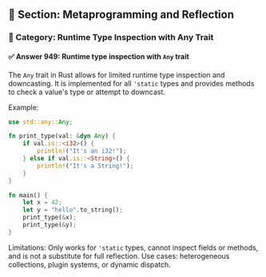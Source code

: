 ## 📘 Section: Metaprogramming and Reflection
### 🔹 Category: Runtime Type Inspection with Any Trait
#### ✅ Answer 949: Runtime type inspection with `Any` trait

The `Any` trait in Rust allows for limited runtime type inspection and downcasting. It is implemented for all `'static` types and provides methods to check a value's type or attempt to downcast.

Example:

```rust
use std::any::Any;

fn print_type(val: &dyn Any) {
    if val.is::<i32>() {
        println!("It's an i32!");
    } else if val.is::<String>() {
        println!("It's a String!");
    }
}

fn main() {
    let x = 42;
    let y = "hello".to_string();
    print_type(&x);
    print_type(&y);
}
```

Limitations: Only works for `'static` types, cannot inspect fields or methods, and is not a substitute for full reflection. Use cases: heterogeneous collections, plugin systems, or dynamic dispatch.
